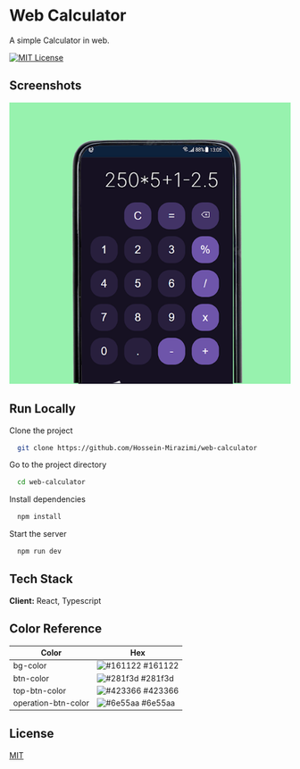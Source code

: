 
# Web Calculator

A simple Calculator in web.


[![MIT License](https://img.shields.io/badge/License-MIT-green.svg)](https://choosealicense.com/licenses/mit/)


## Screenshots

![App Screenshot](https://github.com/Hossein-Mirazimi/web-calculator/raw/main/Screenshots.png)


## Run Locally

Clone the project

```bash
  git clone https://github.com/Hossein-Mirazimi/web-calculator
```

Go to the project directory

```bash
  cd web-calculator
```

Install dependencies

```bash
  npm install
```

Start the server

```bash
  npm run dev
```


## Tech Stack

**Client:** React, Typescript

## Color Reference

| Color               | Hex                                                                |
| ------------------- | ------------------------------------------------------------------ |
| bg-color            | ![#161122](https://via.placeholder.com/10/161122?text=+) #161122 |
| btn-color           | ![#281f3d](https://via.placeholder.com/10/281f3d?text=+) #281f3d |
| top-btn-color       | ![#423366](https://via.placeholder.com/10/423366?text=+) #423366 |
| operation-btn-color | ![#6e55aa](https://via.placeholder.com/10/6e55aa?text=+) #6e55aa |


## License

[MIT](https://choosealicense.com/licenses/mit/)

